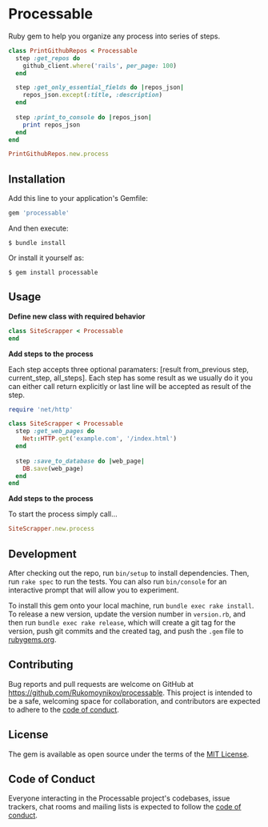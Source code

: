 # Processable


Ruby gem to help you organize any process into series of steps. 

```ruby
class PrintGithubRepos < Processable
  step :get_repos do
    github_client.where('rails', per_page: 100)
  end

  step :get_only_essential_fields do |repos_json|
    repos_json.except(:title, :description)
  end
  
  step :print_to_console do |repos_json|
    print repos_json
  end
end

PrintGithubRepos.new.process
```

## Installation

Add this line to your application's Gemfile:

```ruby
gem 'processable'
```

And then execute:

    $ bundle install

Or install it yourself as:

    $ gem install processable

## Usage

**Define new class with required behavior**

```ruby
class SiteScrapper < Processable
end
```

**Add steps to the process**

Each step accepts three optional paramaters: [result from_previous step, current_step, all_steps]. Each step has some result as we usually do it you can either call return explicitly or last line will be accepted as result of the step. 

```ruby
require 'net/http'

class SiteScrapper < Processable
  step :get_web_pages do
    Net::HTTP.get('example.com', '/index.html')    
  end
  
  step :save_to_database do |web_page|
    DB.save(web_page)
  end
end
```

**Add steps to the process**

To start the process simply call... 

```ruby
SiteScrapper.new.process
```

## Development

After checking out the repo, run `bin/setup` to install dependencies. Then, run `rake spec` to run the tests. You can also run `bin/console` for an interactive prompt that will allow you to experiment.

To install this gem onto your local machine, run `bundle exec rake install`. To release a new version, update the version number in `version.rb`, and then run `bundle exec rake release`, which will create a git tag for the version, push git commits and the created tag, and push the `.gem` file to [rubygems.org](https://rubygems.org).

## Contributing

Bug reports and pull requests are welcome on GitHub at https://github.com/Rukomoynikov/processable. This project is intended to be a safe, welcoming space for collaboration, and contributors are expected to adhere to the [code of conduct](https://github.com/Rukomoynikov/processable/blob/master/CODE_OF_CONDUCT.md).

## License

The gem is available as open source under the terms of the [MIT License](https://opensource.org/licenses/MIT).

## Code of Conduct

Everyone interacting in the Processable project's codebases, issue trackers, chat rooms and mailing lists is expected to follow the [code of conduct](https://github.com/Rukomoynikov/processable/blob/master/CODE_OF_CONDUCT.md).

